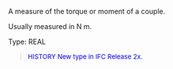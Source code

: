A measure of the torque or moment of a couple.

Usually measured in N m.

Type: REAL

> <font size="-1" color="#0000FF">HISTORY New type in IFC Release 2x.
</font>